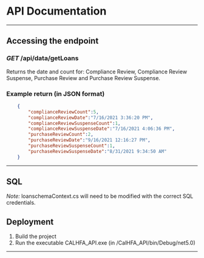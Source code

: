 # API Documentation
---
## Accessing the endpoint
### *GET* /api/data/getLoans
Returns the date and count for:
Compliance Review, Compliance Review Suspense, Purchase Review and Purchase Review Suspense.

### Example return (in JSON format)
```json
	{
		"complianceReviewCount":5,
		"complianceReviewDate":"7/16/2021 3:36:20 PM",
		"complianceReviewSuspenseCount":1,
		"complianceReviewSuspenseDate":"7/16/2021 4:06:36 PM",
		"purchaseReviewCount":2,
		"purchaseReviewDate":"9/16/2021 12:16:27 PM",
		"purchaseReviewSuspenseCount":1,
		"purchaseReviewSuspenseDate":"8/31/2021 9:34:50 AM"
	}
```
---
## SQL
*Note:* loanschemaContext.cs will need to be modified with the correct SQL credentials.
## Deployment
1. Build the project
1. Run the executable CALHFA_API.exe (in /CalHFA_API/bin/Debug/net5.0)
---
